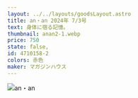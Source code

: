 ```yaml
---
layout: ../../layouts/goodsLayout.astro
title: an・an 2024年 7/3号
text: 身体に宿る記憶。
thumbnail: anan2-1.webp
price: 750
state: false,
id: 4710158-2
colors: 赤色
maker: マガジンハウス
---
```


![an・an](/04_ecsite/images/anan2-1.webp)
